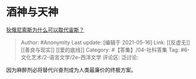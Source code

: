 # 酒神与天神
[狄俄尼索斯为什么可以取代宙斯？](https://www.zhihu.com/question/351515039/answer/1064265349)

> Author: #Anonymity
> Last update: [编辑于 2021-05-16]
> Link: [[反虚无]] [[善良与现实]] [[爱的底线]]
> Category: #【答集】/04-社科答集
> Tag: #6-文化艺术/2-语言文学/2e-西洋文学 
> 评论区:
> 泛讨论:

因为麻醉剂必将替代兴奋剂成为人类最廉价的终极方案。
